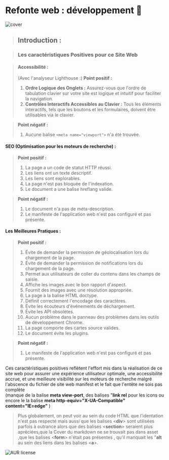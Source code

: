 # Refonte web : développement 🚀
![cover](./cover.PNG)

> ## Introduction :

> ### Les caractéristiques Positives pour ce Site Web

> #### Accessibilité :
> (Avec l'analyseur Lighthouse :)
>**Point positif :**
> 1. **Ordre Logique des Onglets :** Assurez-vous que l'ordre de tabulation clavier sur votre site est logique et intuitif pour faciliter la navigation.
> 2. **Contrôles Interactifs Accessibles au Clavier :** Tous les éléments interactifs, tels que les boutons et les formulaires, doivent être utilisables via le clavier.

>**Point négatif :**
> 1. Aucune balise ```<meta name="viewport">``` n'a été trouvée.

#### SEO (Optimisation pour les moteurs de recherche) :
>**Point positif :**
> 1. La page a un code de statut HTTP réussi.
> 2. Les liens ont un texte descriptif.
> 3. Les liens sont explorables.
> 4. La page n'est pas bloquée de l'indexation.
> 5. Le document a une balise hreflang valide.

>**Point négatif :**
> 1. Le document n'a pas de méta-description.
> 2. Le manifeste de l'application web n'est pas configuré et pas présente.

#### Les Meilleures Pratiques :
> **Point positif :**
> 1. Évite de demander la permission de géolocalisation lors du chargement de la page.
> 2. Évite de demander la permission de notifications lors du chargement de la page.
> 3. Permet aux utilisateurs de coller du contenu dans les champs de saisie.
> 4. Affiche les images avec le bon rapport d'aspect.
> 5. Fournit des images avec une résolution appropriée.
> 6. La page a la balise HTML doctype.
> 7. Définit correctement l'encodage des caractères.
> 8. Évite les écouteurs d'événements de déchargement.
> 9. Évite les API obsolètes.
> 10. Aucun problème dans le panneau des problèmes dans les outils de développement Chrome.
> 11. La page comporte des cartes source valides.
> 12. Le document évite les plugins.

>**Point négatif :**  
> 1. Le manifeste de l'application web n'est pas configuré et pas présente.


Ces caractéristiques positives reflètent l'effort mis dans la réalisation de ce site web pour assurer une expérience utilisateur optimale, une accessibilité accrue, et une meilleure visibilité sur les moteurs de recherche malgré l'abscence du fichier de site web manifest et le fait que l'entête ne sois pas complète  
(manque de la balise **meta view-port**, des balises "**link rel** pour les icons ou encore le la balise **meta http-equiv="X-UA-Compatible" content="IE=edge"** )  

>Plus globalement, on peut voir au sein du code HTML que l'identation n'est pas respecté mais aussi que les balises <**div**> sont utilisées parfois à outrance alors que des balises <**section**> seraient plus apréciées,que la Cover du markdown ne se trouvait pas dans asset ,que les balises <**form**> n'était pas présentes , qu'il manquait les "**alt** au sein des liens dans les balises <**a**>.


![AUR license](https://img.shields.io/aur/license/c)